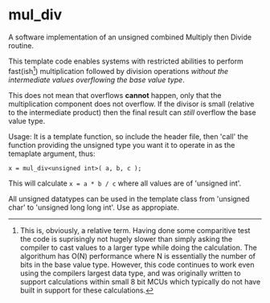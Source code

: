 # mul_div
A software implementation of an unsigned combined Multiply then Divide routine.

This template code enables systems with restricted abilities to perform fast(ish[^1]) multiplication followed by division operations *without the intermediate values overflowing the base value type*.

This does not mean that overflows **cannot** happen, only that the multiplication component does not overflow.  If the divisor is small (relative to the intermediate product) then the final result can *still* overflow the base value type.

Usage:  It is a template function, so include the header file, then 'call' the function providing the unsigned type you want it to operate in as the temaplate argument, thus:

```
x = mul_div<unsigned int>( a, b, c );
```
  
This will calculate `x = a * b / c` where all values are of 'unsigned int'.

All unsigned datatypes can be used in the template class from 'unsigned char' to 'unsigned long long int'.  Use as appropiate.

[^1]: This is, obviously, a relative term.  Having done some comparitive test the code is suprisingly not hugely slower than simply asking the compiler to cast values to a larger type while doing the calculation.  The algorithum has O(N) performance where N is essentially the number of bits in the base value type. However, this code continues to work even using the compilers largest data type, and was originally written to support calculations within small 8 bit MCUs which typically do not have built in support for these calculations.
